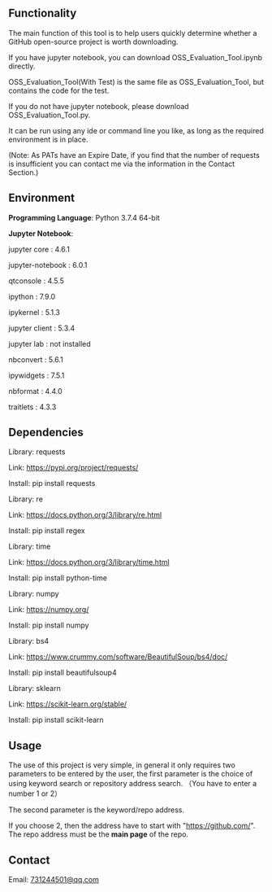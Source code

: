## Functionality

The main function of this tool is to help users quickly determine whether a GitHub open-source project is worth downloading.

If you have jupyter notebook, you can download OSS_Evaluation_Tool.ipynb directly.

OSS_Evaluation_Tool(With Test) is the same file as OSS_Evaluation_Tool, but contains the code for the test.

If you do not have jupyter notebook, please download OSS_Evaluation_Tool.py. 

It can be run using any ide or command line you like, as long as the required environment is in place.

(Note: As PATs have an Expire Date, if you find that the number of requests is insufficient you can contact me via the information in the Contact Section.)

## Environment

**Programming Language**: Python 3.7.4 64-bit

**Jupyter Notebook**:

jupyter core     : 4.6.1

jupyter-notebook : 6.0.1

qtconsole        : 4.5.5

ipython          : 7.9.0

ipykernel        : 5.1.3

jupyter client   : 5.3.4

jupyter lab      : not installed

nbconvert        : 5.6.1

ipywidgets       : 7.5.1

nbformat         : 4.4.0

traitlets        : 4.3.3

## Dependencies

Library: requests

Link: https://pypi.org/project/requests/

Install: pip install requests



Library: re

Link: https://docs.python.org/3/library/re.html

Install: pip install regex



Library: time

Link: https://docs.python.org/3/library/time.html

Install: pip install python-time



Library: numpy 

Link: https://numpy.org/

Install: pip install numpy



Library: bs4 

Link: https://www.crummy.com/software/BeautifulSoup/bs4/doc/

Install: pip install beautifulsoup4



Library: sklearn 

Link: https://scikit-learn.org/stable/

Install: pip install scikit-learn



## Usage

The use of this project is very simple, in general it only requires two parameters to be entered by the user, the first parameter is the choice of using keyword search or repository address search. （You have to enter a number 1 or 2）


The second parameter is the keyword/repo address.


If you choose 2, then the address have to start with "https://github.com/". The repo address must be the **main page** of the repo.



## Contact

Email: 731244501@qq.com
